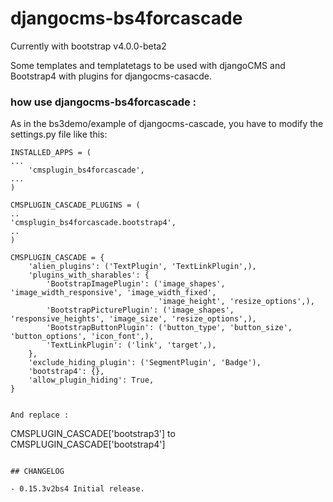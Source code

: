 # djangocms-bs4forcascade     

Currently with bootstrap v4.0.0-beta2

Some templates and templatetags to be used with djangoCMS and Bootstrap4 with plugins for djangocms-casacde.

### how use djangocms-bs4forcascade :
As in the bs3demo/example of djangocms-cascade, you have to modify the settings.py file like this:

```
INSTALLED_APPS = (
...
    'cmsplugin_bs4forcascade',
...
)
```

```
CMSPLUGIN_CASCADE_PLUGINS = (
..
'cmsplugin_bs4forcascade.bootstrap4',
..
)
```

```
CMSPLUGIN_CASCADE = {
    'alien_plugins': ('TextPlugin', 'TextLinkPlugin',),
    'plugins_with_sharables': {
        'BootstrapImagePlugin': ('image_shapes', 'image_width_responsive', 'image_width_fixed',
                                 'image_height', 'resize_options',),
        'BootstrapPicturePlugin': ('image_shapes', 'responsive_heights', 'image_size', 'resize_options',),
        'BootstrapButtonPlugin': ('button_type', 'button_size', 'button_options', 'icon_font',),
        'TextLinkPlugin': ('link', 'target',),
    },
    'exclude_hiding_plugin': ('SegmentPlugin', 'Badge'),
    'bootstrap4': {},
    'allow_plugin_hiding': True,
}

```


```

And replace :
```
CMSPLUGIN_CASCADE['bootstrap3'] to CMSPLUGIN_CASCADE['bootstrap4']
```

## CHANGELOG

- 0.15.3v2bs4 Initial release.
